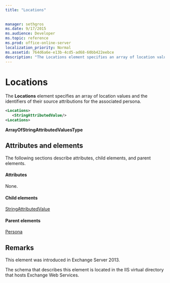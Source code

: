 ```yaml
---
title: "Locations"
 
 
manager: sethgros
ms.date: 9/17/2015
ms.audience: Developer
ms.topic: reference
ms.prod: office-online-server
localization_priority: Normal
ms.assetid: 764d6a6e-e13b-4cd5-ad68-60bb422eebce
description: "The Locations element specifies an array of location values and the identifiers of their source attributions for the associated persona."
---
```


# Locations

The **Locations** element specifies an array of location values and the identifiers of their source attributions for the associated persona. 
  
```XML
<Locations>
   <StringAttributedValue/>
<Locations>
```

 **ArrayOfStringAttributedValuesType**
## Attributes and elements

The following sections describe attributes, child elements, and parent elements.
  
#### Attributes

None.
  
#### Child elements

[StringAttributedValue](stringattributedvalue.md)
  
#### Parent elements

[Persona](persona.md)
  
## Remarks

This element was introduced in Exchange Server 2013.
  
The schema that describes this element is located in the IIS virtual directory that hosts Exchange Web Services.
  

